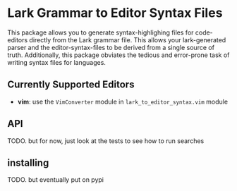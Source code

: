 Lark Grammar to Editor Syntax Files
===================================

This package allows you to generate syntax-highlighing files for code-editors
directly from the Lark grammar file. This allows your lark-generated
parser and the editor-syntax-files to be derived from a single source of 
truth. Additionally, this package obviates the tedious and error-prone task
of writing syntax files for languages.

Currently Supported Editors
---------------------------
- __vim__: use the `VimConverter` module in `lark_to_editor_syntax.vim` module

API
---
TODO. but for now, just look at the tests to see how to run searches

installing
----------
TODO. but eventually put on pypi

